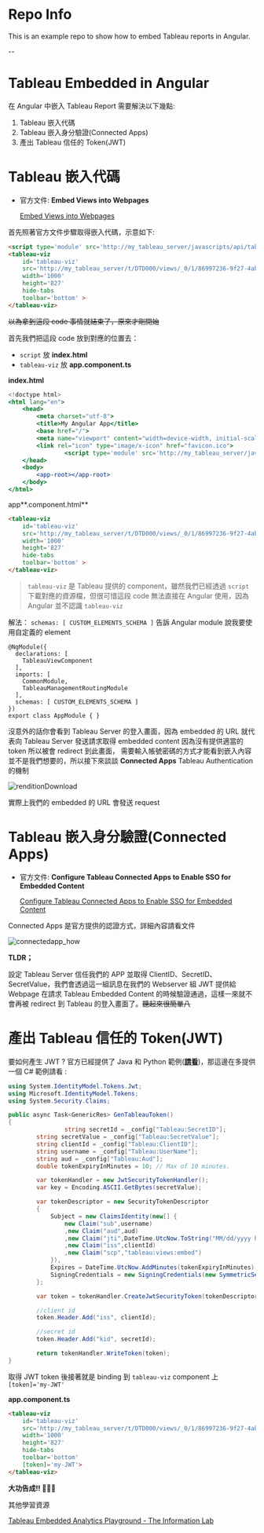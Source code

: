 # Repo Info
This is an example repo to show how to embed Tableau reports in Angular.

--

# Tableau Embedded in Angular

在 Angular 中嵌入 Tableau Report 需要解決以下幾點:

1. Tableau 嵌入代碼
2. Tableau 嵌入身分驗證(Connected Apps) 
3. 產出 Tableau 信任的 Token(JWT)

# Tableau 嵌入代碼

- 官方文件: **Embed Views into Webpages**
    
    [Embed Views into Webpages](https://help.tableau.com/current/pro/desktop/en-us/embed.htm)
    

首先照著官方文件步驟取得嵌入代碼，示意如下:

```html
<script type='module' src='http://my_tableau_server/javascripts/api/tableau.embedding.3.latest.min.js'></script>
<tableau-viz 
	id='tableau-viz' 
	src='http://my_tableau_server/t/DTD000/views/_0/1/86997236-9f27-4ab8-bab5-18834600a41f/d357784e-2c72-438f-85c2-266851fecfbd' 
	width='1000' 
	height='827' 
	hide-tabs 
	toolbar='bottom' >
</tableau-viz>
```

~~以為拿到這段 code 事情就結束了，原來才剛開始~~

首先我們把這段 code 放到對應的位置去：

- `script` 放 **index.html**
- `tableau-viz` 放 **app.component.ts**

**index.html**

```jsx
<!doctype html>
<html lang="en">
    <head>
        <meta charset="utf-8">
        <title>My Angular App</title>
        <base href="/">
        <meta name="viewport" content="width=device-width, initial-scale=1">
        <link rel="icon" type="image/x-icon" href="favicon.ico">
				<script type='module' src='http://my_tableau_server/javascripts/api/tableau.embedding.3.latest.min.js'></script>
    </head>
    <body>
        <app-root></app-root>
    </body>
</html>
```

app**.component.html**

```html
<tableau-viz 
	id='tableau-viz' 
	src='http://my_tableau_server/t/DTD000/views/_0/1/86997236-9f27-4ab8-bab5-18834600a41f/d357784e-2c72-438f-85c2-266851fecfbd' 
	width='1000' 
	height='827' 
	hide-tabs 
	toolbar='bottom' >
</tableau-viz>
```

> `tableau-viz` 是 Tableau 提供的 component，雖然我們已經透過 `script` 下載對應的資源檔，但很可惜這段 code 無法直接在 Angular 使用，因為 Angular 並不認識 `tableau-viz`
> 

解法： `schemas: [ CUSTOM_ELEMENTS_SCHEMA ]` 告訴 Angular module 說我要使用自定義的 element

```tsx
@NgModule({
  declarations: [
    TableauViewComponent
  ],
  imports: [
    CommonModule,
    TableauManagementRoutingModule
  ],
  schemas: [ CUSTOM_ELEMENTS_SCHEMA ]
})
export class AppModule { }
```

沒意外的話你會看到 Tableau Server 的登入畫面，因為 embedded 的 URL 就代表向 Tableau Server 發送請求取得 embedded content 因為沒有提供適當的 token 所以被會 redirect 到此畫面， 需要輸入帳號密碼的方式才能看到嵌入內容並不是我們想要的，所以接下來談談 **Connected Apps** Tableau Authentication 的機制

![renditionDownload](https://gist.github.com/assets/51692045/d4fae83a-86aa-4bc4-9f0f-11aa5639baf2)

實際上我們的 embedded 的 URL 會發送 request 

# Tableau 嵌入身分驗證(Connected Apps)

- 官方文件: **Configure Tableau Connected Apps to Enable SSO for Embedded Content**
    
    [Configure Tableau Connected Apps to Enable SSO for Embedded Content](https://help.tableau.com/current/server/en-us/connected_apps.htm)
    

Connected Apps 是官方提供的認證方式，詳細內容請看文件

![connectedapp_how](https://gist.github.com/assets/51692045/e4ed6cc7-dfea-4d29-94df-3b279b16d1f6)

**TLDR；**

設定 Tableau Server 信任我們的 APP 並取得 ClientID、SecretID、SecretValue，我們會透過這一組訊息在我們的 Webserver 組 JWT 提供給 Webpage 在請求 Tableau Embedded Content 的時候驗證通過，這樣一來就不會再被 redirect 到 Tableau 的登入畫面了。~~聽起來很簡單八~~

# 產出 Tableau 信任的 Token(JWT)

要如何產生 JWT ? 官方已經提供了 Java 和 Python 範例([**請看**](https://help.tableau.com/current/server/en-us/connected_apps.htm#step-3-configure-the-jwt))，那這邊在多提供一個 C# 範例請看 :

```csharp
using System.IdentityModel.Tokens.Jwt;
using Microsoft.IdentityModel.Tokens;
using System.Security.Claims;

public async Task<GenericRes> GenTableauToken()
{
				string secretId = _config["Tableau:SecretID"];
        string secretValue = _config["Tableau:SecretValue"];
        string clientId = _config["Tableau:ClientID"];
        string username = _config["Tableau:UserName"];
        string aud = _config["Tableau:Aud"];
        double tokenExpiryInMinutes = 10; // Max of 10 minutes.

        var tokenHandler = new JwtSecurityTokenHandler();
        var key = Encoding.ASCII.GetBytes(secretValue);

        var tokenDescriptor = new SecurityTokenDescriptor
        {
            Subject = new ClaimsIdentity(new[] {
                new Claim("sub",username)
                ,new Claim("aud",aud)
                ,new Claim("jti",DateTime.UtcNow.ToString("MM/dd/yyyy hh:mm:ss.fff tt"))
                ,new Claim("iss",clientId)
                ,new Claim("scp","tableau:views:embed")
            }),
            Expires = DateTime.UtcNow.AddMinutes(tokenExpiryInMinutes),
            SigningCredentials = new SigningCredentials(new SymmetricSecurityKey(key), SecurityAlgorithms.HmacSha256Signature)
        };

        var token = tokenHandler.CreateJwtSecurityToken(tokenDescriptor);

        //client id
        token.Header.Add("iss", clientId);

        //secret id
        token.Header.Add("kid", secretId);

        return tokenHandler.WriteToken(token);
}
```

取得 JWT  token 後接著就是 binding 到 `tableau-viz` component 上 `[token]='my-JWT'`

**app.component.ts**

```html
<tableau-viz 
	id='tableau-viz' 
	src='http://my_tableau_server/t/DTD000/views/_0/1/86997236-9f27-4ab8-bab5-18834600a41f/d357784e-2c72-438f-85c2-266851fecfbd' 
	width='1000' 
	height='827' 
	hide-tabs 
	toolbar='bottom' 
	[token]='my-JWT'>
</tableau-viz>
```

**大功告成!! 🎉🎉🎉**

其他學習資源

[Tableau Embedded Analytics Playground - The Information Lab](https://playground.theinformationlab.io/)
